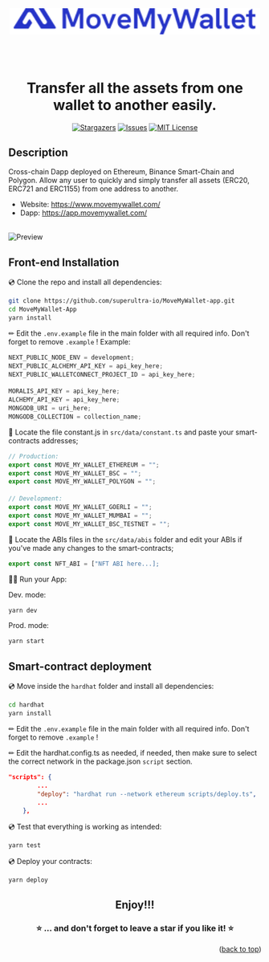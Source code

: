 <div align="center">
<img src="./public/images/MMW_Logo.png"  width="500px" />

<br><br>

<h1><strong>Transfer all the assets from one wallet to another easily.</strong></h1>

[![Stargazers](https://img.shields.io/github/stars/shamrockstudios/MoveMyWallet-app)](https://github.com/shamrockstudios/MoveMyWallet-app/stargazers)
[![Issues](https://img.shields.io/github/issues/shamrockstudios/MoveMyWallet-app)](https://github.com/shamrockstudios/MoveMyWallet-app/issues)
[![MIT License](https://img.shields.io/github/license/shamrockstudios/MoveMyWallet-app)](https://github.com/shamrockstudios/MoveMyWallet-app/blob/main/License)

</div>

## Description

Cross-chain Dapp deployed on Ethereum, Binance Smart-Chain and Polygon. Allow any user to quickly and simply transfer all assets (ERC20, ERC721 and ERC1155) from one address to another.

-   Website: https://www.movemywallet.com/
-   Dapp: https://app.movemywallet.com/
    <br></br>

![Preview](https://drive.google.com/file/d/1SkavMwycC385qO7eSES47CpwmtqfY1x5/view?usp=share_link)

## Front-end Installation

💿 Clone the repo and install all dependencies:

```sh
git clone https://github.com/superultra-io/MoveMyWallet-app.git
cd MoveMyWallet-App
yarn install
```

✏ Edit the `.env.example` file in the main folder with all required info. Don't forget to remove `.example` !
Example:

```jsx
NEXT_PUBLIC_NODE_ENV = development;
NEXT_PUBLIC_ALCHEMY_API_KEY = api_key_here;
NEXT_PUBLIC_WALLETCONNECT_PROJECT_ID = api_key_here;

MORALIS_API_KEY = api_key_here;
ALCHEMY_API_KEY = api_key_here;
MONGODB_URI = uri_here;
MONGODB_COLLECTION = collection_name;
```

🔎 Locate the file constant.js in `src/data/constant.ts` and paste your smart-contracts addresses;

```jsx
// Production:
export const MOVE_MY_WALLET_ETHEREUM = "";
export const MOVE_MY_WALLET_BSC = "";
export const MOVE_MY_WALLET_POLYGON = "";

// Development:
export const MOVE_MY_WALLET_GOERLI = "";
export const MOVE_MY_WALLET_MUMBAI = "";
export const MOVE_MY_WALLET_BSC_TESTNET = "";
```

🔎 Locate the ABIs files in the `src/data/abis` folder and edit your ABIs if you've made any changes to the smart-contracts;

```jsx
export const NFT_ABI = ["NFT ABI here...];
```

🚴‍♂️ Run your App:

Dev. mode:

```sh
yarn dev
```

Prod. mode:

```sh
yarn start
```

## Smart-contract deployment

💿 Move inside the `hardhat` folder and install all dependencies:

```sh
cd hardhat
yarn install
```

✏ Edit the `.env.example` file in the main folder with all required info. Don't forget to remove `.example` !

✏ Edit the hardhat.config.ts as needed, if needed, then make sure to select the correct network in the package.json `script` section.

```json
"scripts": {
        ...
        "deploy": "hardhat run --network ethereum scripts/deploy.ts",
        ...
    },
```

💿 Test that everything is working as intended:

```sh
yarn test
```

💿 Deploy your contracts:

```sh
yarn deploy
```

<div align="center">
<h2>Enjoy!!!</h2>

### ⭐️ ... and don't forget to leave a star if you like it! ⭐️

</div>

<p align="right">(<a href="#top">back to top</a>)</p>
